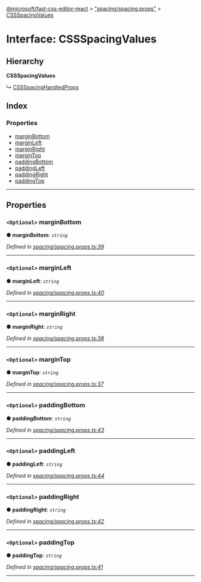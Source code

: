 [@microsoft/fast-css-editor-react](../README.md) > ["spacing/spacing.props"](../modules/_spacing_spacing_props_.md) > [CSSSpacingValues](../interfaces/_spacing_spacing_props_.cssspacingvalues.md)

# Interface: CSSSpacingValues

## Hierarchy

**CSSSpacingValues**

↳  [CSSSpacingHandledProps](_spacing_spacing_props_.cssspacinghandledprops.md)

## Index

### Properties

* [marginBottom](_spacing_spacing_props_.cssspacingvalues.md#marginbottom)
* [marginLeft](_spacing_spacing_props_.cssspacingvalues.md#marginleft)
* [marginRight](_spacing_spacing_props_.cssspacingvalues.md#marginright)
* [marginTop](_spacing_spacing_props_.cssspacingvalues.md#margintop)
* [paddingBottom](_spacing_spacing_props_.cssspacingvalues.md#paddingbottom)
* [paddingLeft](_spacing_spacing_props_.cssspacingvalues.md#paddingleft)
* [paddingRight](_spacing_spacing_props_.cssspacingvalues.md#paddingright)
* [paddingTop](_spacing_spacing_props_.cssspacingvalues.md#paddingtop)

---

## Properties

<a id="marginbottom"></a>

### `<Optional>` marginBottom

**● marginBottom**: *`string`*

*Defined in [spacing/spacing.props.ts:39](https://github.com/Microsoft/fast-dna/blob/164dd3ca/packages/fast-css-editor-react/src/spacing/spacing.props.ts#L39)*

___
<a id="marginleft"></a>

### `<Optional>` marginLeft

**● marginLeft**: *`string`*

*Defined in [spacing/spacing.props.ts:40](https://github.com/Microsoft/fast-dna/blob/164dd3ca/packages/fast-css-editor-react/src/spacing/spacing.props.ts#L40)*

___
<a id="marginright"></a>

### `<Optional>` marginRight

**● marginRight**: *`string`*

*Defined in [spacing/spacing.props.ts:38](https://github.com/Microsoft/fast-dna/blob/164dd3ca/packages/fast-css-editor-react/src/spacing/spacing.props.ts#L38)*

___
<a id="margintop"></a>

### `<Optional>` marginTop

**● marginTop**: *`string`*

*Defined in [spacing/spacing.props.ts:37](https://github.com/Microsoft/fast-dna/blob/164dd3ca/packages/fast-css-editor-react/src/spacing/spacing.props.ts#L37)*

___
<a id="paddingbottom"></a>

### `<Optional>` paddingBottom

**● paddingBottom**: *`string`*

*Defined in [spacing/spacing.props.ts:43](https://github.com/Microsoft/fast-dna/blob/164dd3ca/packages/fast-css-editor-react/src/spacing/spacing.props.ts#L43)*

___
<a id="paddingleft"></a>

### `<Optional>` paddingLeft

**● paddingLeft**: *`string`*

*Defined in [spacing/spacing.props.ts:44](https://github.com/Microsoft/fast-dna/blob/164dd3ca/packages/fast-css-editor-react/src/spacing/spacing.props.ts#L44)*

___
<a id="paddingright"></a>

### `<Optional>` paddingRight

**● paddingRight**: *`string`*

*Defined in [spacing/spacing.props.ts:42](https://github.com/Microsoft/fast-dna/blob/164dd3ca/packages/fast-css-editor-react/src/spacing/spacing.props.ts#L42)*

___
<a id="paddingtop"></a>

### `<Optional>` paddingTop

**● paddingTop**: *`string`*

*Defined in [spacing/spacing.props.ts:41](https://github.com/Microsoft/fast-dna/blob/164dd3ca/packages/fast-css-editor-react/src/spacing/spacing.props.ts#L41)*

___

